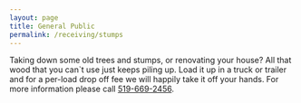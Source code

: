 ```yaml
---
layout: page
title: General Public
permalink: /receiving/stumps
---
```


Taking down some old trees and stumps, or renovating your house? All that wood that you can`t use just keeps piling up.  Load it up in a truck or trailer and for a per-load drop off fee we will happily take it off your hands. For more information please call [519-669-2456](tel:5196692456).